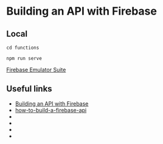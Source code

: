 # Building an API with Firebase

## Local

`cd functions`

`npm run serve`

[Firebase Emulator Suite](http://127.0.0.1:4000/)


## Useful links

- [Building an API with Firebase](https://indepth.dev/post/5de4f022b2bc9211f8af7488/building-an-api-with-firebase)
- [how-to-build-a-firebase-api]()
- [](https://github.com/andrewevans0102/how-to-build-a-firebase-api)
- []()
- []()
- []()
